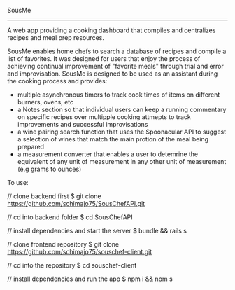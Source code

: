 SousMe
____________________________

A web app providing a cooking dashboard that compiles and centralizes recipes and meal prep resources.

SousMe enables home chefs to search a database of recipes and compile a list of favorites. It was designed for users that enjoy the process of achieving continual improvement of "favorite meals" through trial and error and improvisation.  SousMe is designed to be used as an assistant during the cooking process and provides:

- multiple asynchronous timers to track cook times of items on different burners, ovens, etc
- a Notes section so that individual users can keep a running commentary on specific recipes over multipple cooking attmepts to track improvements and successful improvisations
- a wine pairing search function that uses the Spoonacular API to suggest a selection of wines that match the main protion of the meal being prepared
- a measurement converter that enables a user to detemrine the equivalent of any unit of measurement in any other unit of measurement (e.g grams to ounces)

To use:

// clone backend first
$ git clone https://github.com/schimajo75/SousChefAPI.git

// cd into backend folder
$ cd SousChefAPI

// install dependencies and start the server
$ bundle && rails s

// clone frontend repository
$ git clone https://github.com/schimajo75/souschef-client.git

// cd into the repository
$ cd souschef-client

// install dependencies and run the app
$ npm i && npm s
